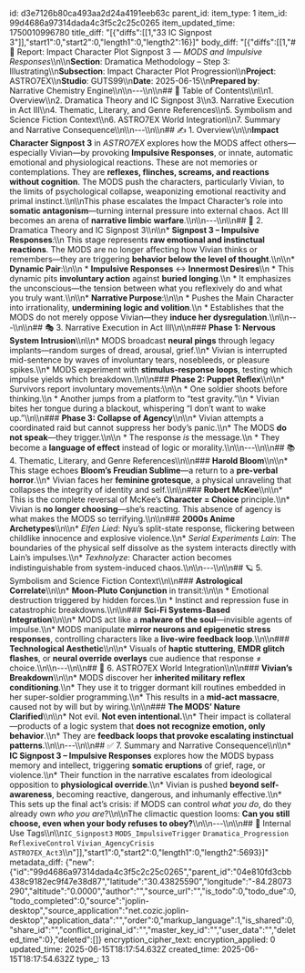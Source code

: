 id: d3e7126b80ca493aa2d24a4191eeb63c
parent_id: 
item_type: 1
item_id: 99d4686a97314dada4c3f5c2c25c0265
item_updated_time: 1750010996780
title_diff: "[{\"diffs\":[[1,\"33 IC Signpost 3\"]],\"start1\":0,\"start2\":0,\"length1\":0,\"length2\":16}]"
body_diff: "[{\"diffs\":[[1,\"# 📘 Report: Impact Character Plot Signpost 3 — *MODS and Impulsive Responses*\\\n\\\n**Section**: Dramatica Methodology – Step 3: Illustrating\\\n**Subsection**: Impact Character Plot Progression\\\n**Project**: ASTRO7EX\\\n**Studio**: GUTS99\\\n**Date**: 2025-06-15\\\n**Prepared by**: Narrative Chemistry Engine\\\n\\\n---\\\n\\\n## 📓 Table of Contents\\\n\\\n1. Overview\\\n2. Dramatica Theory and IC Signpost 3\\\n3. Narrative Execution in Act III\\\n4. Thematic, Literary, and Genre References\\\n5. Symbolism and Science Fiction Context\\\n6. ASTRO7EX World Integration\\\n7. Summary and Narrative Consequence\\\n\\\n---\\\n\\\n## ✍️ 1. Overview\\\n\\\n**Impact Character Signpost 3** in *ASTRO7EX* explores how the MODS affect others—especially Vivian—by provoking **Impulsive Responses**, or innate, automatic emotional and physiological reactions. These are not memories or contemplations. They are **reflexes, flinches, screams, and reactions without cognition**. The MODS push the characters, particularly Vivian, to the limits of psychological collapse, weaponizing emotional reactivity and primal instinct.\\\n\\\nThis phase escalates the Impact Character’s role into **somatic antagonism**—turning internal pressure into external chaos. Act III becomes an arena of **narrative limbic warfare**.\\\n\\\n---\\\n\\\n## 🧠 2. Dramatica Theory and IC Signpost 3\\\n\\\n* **Signpost 3 – Impulsive Responses**:\\\n  This stage represents **raw emotional and instinctual reactions**. The MODS are no longer affecting how Vivian thinks or remembers—they are triggering **behavior below the level of thought**.\\\n\\\n* **Dynamic Pair**:\\\n\\\n  * **Impulsive Responses** ↔ **Innermost Desires**\\\n  * This dynamic pits **involuntary action** against **buried longing**.\\\n  * It emphasizes the unconscious—the tension between what you reflexively do and what you truly want.\\\n\\\n* **Narrative Purpose**:\\\n\\\n  * Pushes the Main Character into irrationality, **undermining logic and volition**.\\\n  * Establishes that the MODS do not merely oppose Vivian—they **induce her dysregulation**.\\\n\\\n---\\\n\\\n## 🎭 3. Narrative Execution in Act III\\\n\\\n### **Phase 1: Nervous System Intrusion**\\\n\\\n* MODS broadcast **neural pings** through legacy implants—random surges of dread, arousal, grief.\\\n* Vivian is interrupted mid-sentence by waves of involuntary tears, nosebleeds, or pleasure spikes.\\\n* MODS experiment with **stimulus-response loops**, testing which impulse yields which breakdown.\\\n\\\n### **Phase 2: Puppet Reflex**\\\n\\\n* Survivors report involuntary movements:\\\n\\\n  * One soldier shoots before thinking.\\\n  * Another jumps from a platform to “test gravity.”\\\n  * Vivian bites her tongue during a blackout, whispering “I don’t want to wake up.”\\\n\\\n### **Phase 3: Collapse of Agency**\\\n\\\n* Vivian attempts a coordinated raid but cannot suppress her body’s panic.\\\n* The MODS **do not speak**—they trigger.\\\n\\\n  * The response *is* the message.\\\n  * They become a **language of effect** instead of logic or morality.\\\n\\\n---\\\n\\\n## 📚 4. Thematic, Literary, and Genre References\\\n\\\n### **Harold Bloom**\\\n\\\n* This stage echoes **Bloom’s Freudian Sublime**—a return to a **pre-verbal horror**.\\\n* Vivian faces her **feminine grotesque**, a physical unraveling that collapses the integrity of identity and self.\\\n\\\n### **Robert McKee**\\\n\\\n* This is the complete reversal of McKee’s **Character = Choice** principle.\\\n* Vivian is **no longer choosing**—she’s reacting. This absence of agency is what makes the MODS so terrifying.\\\n\\\n### **2000s Anime Archetypes**\\\n\\\n* *Elfen Lied*: Nyu’s split-state response, flickering between childlike innocence and explosive violence.\\\n* *Serial Experiments Lain*: The boundaries of the physical self dissolve as the system interacts directly with Lain’s impulses.\\\n* *Texhnolyze*: Character action becomes indistinguishable from system-induced chaos.\\\n\\\n---\\\n\\\n## 🪐 5. Symbolism and Science Fiction Context\\\n\\\n### **Astrological Correlate**\\\n\\\n* **Moon-Pluto Conjunction** in transit:\\\n\\\n  * Emotional destruction triggered by hidden forces.\\\n  * Instinct and repression fuse in catastrophic breakdowns.\\\n\\\n### **Sci-Fi Systems-Based Integration**\\\n\\\n* MODS act like a **malware of the soul**—invisible agents of impulse.\\\n* MODS manipulate **mirror neurons and epigenetic stress responses**, controlling characters like a **live-wire feedback loop**.\\\n\\\n### **Technological Aesthetic**\\\n\\\n* Visuals of **haptic stuttering**, **EMDR glitch flashes**, or **neural override overlays** cue audience that response ≠ choice.\\\n\\\n---\\\n\\\n## 🧬 6. ASTRO7EX World Integration\\\n\\\n### **Vivian’s Breakdown**\\\n\\\n* MODS discover her **inherited military reflex conditioning**.\\\n* They use it to trigger dormant kill routines embedded in her super-soldier programming.\\\n* This results in a **mid-act massacre**, caused not by will but by wiring.\\\n\\\n### **The MODS’ Nature Clarified**\\\n\\\n* Not evil. **Not even intentional.**\\\n* Their impact is collateral—products of a logic system that **does not recognize emotion, only behavior**.\\\n* They are **feedback loops that provoke escalating instinctual patterns**.\\\n\\\n---\\\n\\\n## ✅ 7. Summary and Narrative Consequence\\\n\\\n* **IC Signpost 3 – Impulsive Responses** explores how the MODS bypass memory and intellect, triggering **somatic eruptions** of grief, rage, or violence.\\\n* Their function in the narrative escalates from ideological opposition to **physiological override**.\\\n* Vivian is pushed **beyond self-awareness**, becoming reactive, dangerous, and inhumanly effective.\\\n* This sets up the final act’s crisis: if MODS can control *what you do*, do they already own *who you are*?\\\n\\\nThe climactic question looms: **Can you still choose, even when your body refuses to obey?**\\\n\\\n---\\\n\\\n## 🧪 Internal Use Tags\\\n\\\n`IC_Signpost3` `MODS_ImpulsiveTrigger` `Dramatica_Progression` `ReflexiveControl` `Vivian_AgencyCrisis` `ASTRO7EX_Act3`\\\n\"]],\"start1\":0,\"start2\":0,\"length1\":0,\"length2\":5693}]"
metadata_diff: {"new":{"id":"99d4686a97314dada4c3f5c2c25c0265","parent_id":"04e810fd3cbb438c9182ec9f47e38d87","latitude":"30.43825590","longitude":"-84.28073290","altitude":"0.0000","author":"","source_url":"","is_todo":0,"todo_due":0,"todo_completed":0,"source":"joplin-desktop","source_application":"net.cozic.joplin-desktop","application_data":"","order":0,"markup_language":1,"is_shared":0,"share_id":"","conflict_original_id":"","master_key_id":"","user_data":"","deleted_time":0},"deleted":[]}
encryption_cipher_text: 
encryption_applied: 0
updated_time: 2025-06-15T18:17:54.632Z
created_time: 2025-06-15T18:17:54.632Z
type_: 13
